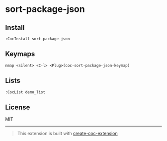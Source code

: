 # sort-package-json



## Install

`:CocInstall sort-package-json`

## Keymaps

`nmap <silent> <C-l> <Plug>(coc-sort-package-json-keymap)`

## Lists

`:CocList demo_list`

## License

MIT

---

> This extension is built with [create-coc-extension](https://github.com/fannheyward/create-coc-extension)
